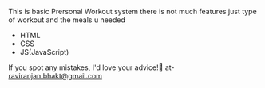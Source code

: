 This is basic Prersonal Workout system there is not much features just type of workout and the meals u needed
- HTML
- CSS
- JS(JavaScript)

If you spot any mistakes, I'd love your advice!🚀 at- raviranjan.bhakt@gmail.com
